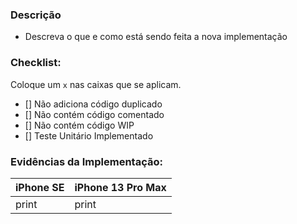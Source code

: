 ### Descrição
- Descreva o que e como está sendo feita a nova implementação
 
### Checklist:
Coloque um ```x``` nas caixas que se aplicam.
- [] Não adiciona código duplicado
- [] Não contém código comentado
- [] Não contém código WIP
- [] Teste Unitário Implementado
 
### Evidências da Implementação:
| iPhone SE | iPhone 13 Pro Max |
| ------ | ------ |
| print  | print |
